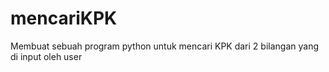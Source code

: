 # mencariKPK
Membuat sebuah program python untuk mencari KPK dari 2 bilangan yang di input oleh user
